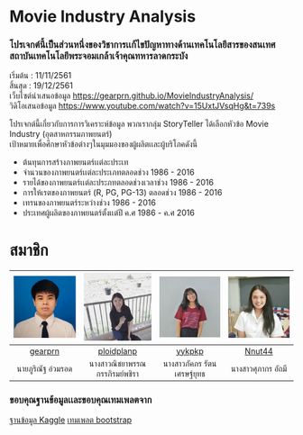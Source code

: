 # Movie Industry Analysis 
### โปรเจกต์นี้เป็นส่วนหนึ่งของวิชาการเเก้ไขปัญหาทางด้านเทคโนโลยีสารของสนเทศสถาบันเทคโนโลยีพระจอมเกล้าเจ้าคุณทหารลาดกระบัง

เริ่มต้น : 11/11/2561  
สิ้นสุด : 19/12/2561  
เว็บไซต์นำเสนอข้อมูล https://gearprn.github.io/MovieIndustryAnalysis/  
วิดิโอเสนอข้อมูล https://www.youtube.com/watch?v=15UxtJVsqHg&t=739s

โปรเจกต์นี้เกี่ยวกับการการวิเคราะห์ข้อมูล พวกเรากลุ่ม StoryTeller ได้เลือกหัวข้อ Movie Industry (อุตสาหกรรมภาพยนตร์)  
เป้าหมายเพื่อศึกษาหัวข้อต่างๆในมุมมองของผู้ผลิตเเละผู้บริโภคดังนี้  

* ต้นทุนการสร้างภาพยนตร์เเต่ละประเท
* จำนวนของภาพยนตร์เเต่ละประเภทตลอดช่วง 1986 - 2016
* รายได้ของภาพยนตร์เเต่ละประภทตลอดช่วงเวลาช่วง 1986 - 2016
* การให้เรตของภาพยนตร์ (R, PG, PG-13) ตลอดช่วง 1986 - 2016
* เทรนของภาพยนตร์ระหว่างช่วง 1986 - 2016
* ประเทศผู้ผลิตของภาพยนตร์ตั้งเเต่ปี ค.ศ 1986 - ค.ศ 2016

# สมาชิก  

|![](docs/img/profile_1.jpg)|![](docs/img/profile_2.jpg)|![](docs/img/profile_3.jpg)|![](docs/img/profile_4.jpg)|  
|:-:|:-:|:-:|:-:|  
|[gearprn](https://github.com/gearprn)|[ploidplanp](https://github.com/ploidplanp)|[yykpkp](https://github.com/yykpkp)|[Nnut44](https://github.com/Nnut44)|  
|นายภูริณัฐ อ่วมรอด|นางสาวณิชยาพรรณ กรรภิรมย์พชิรา|นางสาวภัคภร รัตนเศรษฐ์ยุทธ|นางสาวศุภากร อัถมี|

### ขอบคุณฐานข้อมูลเเละขอบคุณเทมเพลตจาก

[ฐานข้อมูล Kaggle](https://www.kaggle.com/danielgrijalvas/movies)
[เทมเพลต bootstrap](https://blackrockdigital.github.io/startbootstrap-grayscale/)
